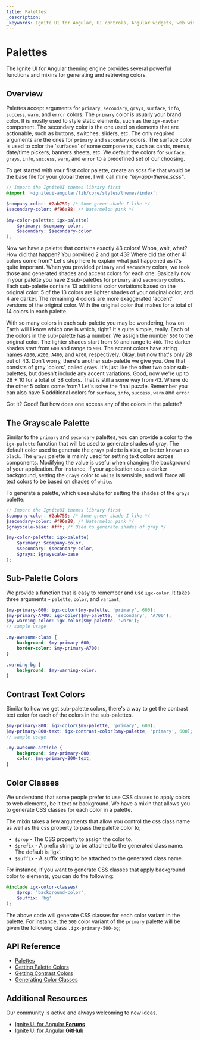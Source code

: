 ```yaml
---
title: Palettes
_description: 
_keywords: Ignite UI for Angular, UI controls, Angular widgets, web widgets, UI widgets, Angular, Native Angular Components Suite, Native Angular Controls, Native Angular Components Library 
---
```


# Palettes
<p class="highlight">The Ignite UI for Angular theming engine provides several powerful functions and mixins for generating and retrieving colors.</p>
<div class="divider"></div>

## Overview

Palettes accept arguments for `primary`, `secondary`, `grays`, `surface`, `info`, `success`, `warn`, and `error` colors. The `primary` color is usually your brand color. It is mostly used to style static elements, such as the `igx-navbar` component. The secondary color is the one used on elements that are actionable, such as buttons, switches, sliders, etc. The only required arguments are the ones for `primary` and `secondary` colors. The surface color is used to color the 'surfaces' of some components, such as cards, menus, date/time pickers, banners sheets, etc. We default the colors for `surface`, `grays`, `info`, `success`, `warn`, and `error` to a predefined set of our choosing.

To get started with your first color palette, create an _scss_ file that would be the base file for your global theme. I will call mine _"my-app-theme.scss"_.

```scss
// Import the IgniteUI themes library first
@import '~igniteui-angular/lib/core/styles/themes/index';

$company-color: #2ab759; /* Some green shade I like */
$secondary-color: #f96a88; /* Watermelon pink */

$my-color-palette: igx-palette(
    $primary: $company-color,
    $secondary: $secondary-color
);
```

Now we have a palette that contains exactly 43 colors! Whoa, wait, what? How did that happen? You provided 2 and got 43? Where did the other 41 colors come from?
Let's stop here to explain what just happened as it's quite important. When you provided `primary` and `secondary` colors, we took those and generated shades and accent colors for each one. Basically now in your palette you have 2 sub-palettes for `primary` and `secondary` colors. Each sub-palette contains 13 additional color variations based on the original color. 5 of the 13 colors are lighter shades of your original color, and 4 are darker. The remaining 4 colors are more exaggerated 'accent' versions of the original color. With the original color that makes for a total of 14 colors in each palette.

With so many colors in each sub-palette you may be wondering, how on Earth will I know which one is which, right? It's quite simple, really. Each of the colors in the sub-palette has a number. We assign the number `500` to the original color. The lighter shades start from `50` and range to `400`. The darker shades start from `600` and range to `900`. The accent colors have string names `A100`, `A200`, `A400`, and `A700`, respectively. Okay, but now that's only 28 out of 43. Don't worry, there's another sub-palette we give you. One that consists of gray 'colors', called `grays`. It's just like the other two color sub-palettes, but doesn't include any accent variations. Good, now we're up to 28 + 10 for a total of 38 colors. That is still a some way from 43. Where do the other 5 colors come from? Let's solve the final puzzle. Remember you can also have 5 additional colors for `surface`, `info`, `success`, `warn` and `error`.

Got it? Good! But how does one access any of the colors in the palette?

<div class="divider"></div>

## The Grayscale Palette

Similar to the `primary` and `secondary` palettes, you can provide a color to the `igx-palette` function that will be used to generate shades of gray. The default color used to generate the `grays` palette is `#000`, or better known as `black`. The `grays` palette is mainly used for setting text colors across components. Modifying the value is useful when changing the background of your application. For instance, if your application uses a darker background, setting the `grays` color to `white` is sensible, and will force all text colors to be based on shades of `white`.

To generate a palette, which uses `white` for setting the shades of the `grays` palette:

```scss
// Import the IgniteUI themes library first
$company-color: #2ab759; /* Some green shade I like */
$secondary-color: #f96a88; /* Watermelon pink */
$grayscale-base: #fff; /* Used to generate shades of gray */

$my-color-palette: igx-palette(
    $primary: $company-color,
    $secondary: $secondary-color,
    $grays: $grayscale-base
);
```

<div class="divider"></div>

## Sub-Palette Colors

We provide a function that is easy to remember and use `igx-color`. It takes three arguments - `palette`, `color`, and `variant`;

```scss
$my-primary-600: igx-color($my-palette, 'primary', 600);
$my-primary-A700: igx-color($my-palette, 'secondary', 'A700');
$my-warning-color: igx-color($my-palette, 'warn');
// sample usage

.my-awesome-class {
    background: $my-primary-600;
    border-color: $my-primary-A700;
}

.warning-bg {
    background: $my-warning-color;
}
```

<div class="divider"></div>

## Contrast Text Colors

Similar to how we get sub-palette colors, there's a way to get the contrast text color for each of the colors in the sub-palettes.

```scss
$my-primary-800: igx-color($my-palette, 'primary', 600);
$my-primary-800-text: igx-contrast-color($my-palette, 'primary', 600);
// sample usage

.my-awesome-article {
    background: $my-primary-800;
    color: $my-primary-800-text;
}
```

<div class="divider"></div>

## Color Classes

We understand that some people prefer to use CSS classes to apply colors to web elements, be it text or background. We have a mixin that allows you to generate CSS classes for each color in a palette.

The mixin takes a few arguments that allow you control the css class name as well as the css property to pass the palette color to;

- `$prop` - The CSS property to assign the color to.
- `$prefix` - A prefix string to be attached to the generated class name. The default is 'igx'.
- `$suffix` - A suffix string to be attached to the generated class name.

For instance, if you want to generate CSS classes that apply background color to elements, you can do the following:

```scss
@include igx-color-classes(
    $prop: 'background-color',
    $suffix: 'bg'
);
```
The above code will generate CSS classes for each color variant in the palette. For instance, the `500` color variant of the `primary` palette will be given the following class `.igx-primary-500-bg`;

<div class="divider--half"></div>

## API Reference
* [Palettes]({environment:sassApiUrl}/index.html#function-igx-palette)
* [Getting Palette Colors]({environment:sassApiUrl}/index.html#function-igx-color)
* [Getting Contrast Colors]({environment:sassApiUrl}/index.html#function-igx-contrast-color)
* [Generating Color Classes]({environment:sassApiUrl}/index.html#mixin-igx-color-classes)

## Additional Resources
<div class="divider--half"></div>

Our community is active and always welcoming to new ideas.
* [Ignite UI for Angular **Forums**](https://www.infragistics.com/community/forums/f/ignite-ui-for-angular)
* [Ignite UI for Angular **GitHub**](https://github.com/IgniteUI/igniteui-angular)
